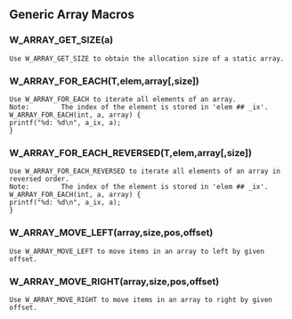 ## Generic Array Macros
    
### W_ARRAY_GET_SIZE(a)
    
    
    Use W_ARRAY_GET_SIZE to obtain the allocation size of a static array.
    
### W_ARRAY_FOR_EACH(T,elem,array[,size])
    
    
    Use W_ARRAY_FOR_EACH to iterate all elements of an array.
    Note:        The index of the element is stored in 'elem ## _ix'.
    W_ARRAY_FOR_EACH(int, a, array) {
    printf("%d: %d\n", a_ix, a);
    }
    
### W_ARRAY_FOR_EACH_REVERSED(T,elem,array[,size])
    
    
    Use W_ARRAY_FOR_EACH_REVERSED to iterate all elements of an array in reversed order.
    Note:        The index of the element is stored in 'elem ## _ix'.
    W_ARRAY_FOR_EACH(int, a, array) {
    printf("%d: %d\n", a_ix, a);
    }
    
### W_ARRAY_MOVE_LEFT(array,size,pos,offset)
    Use W_ARRAY_MOVE_LEFT to move items in an array to left by given offset.
    
### W_ARRAY_MOVE_RIGHT(array,size,pos,offset)
    Use W_ARRAY_MOVE_RIGHT to move items in an array to right by given offset.
